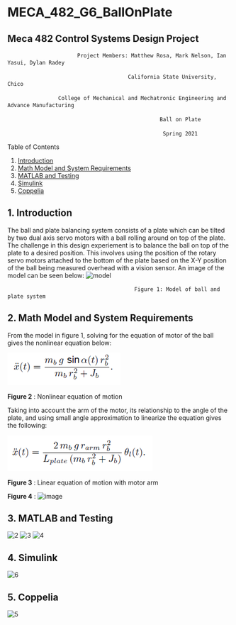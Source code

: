 # MECA_482_G6_BallOnPlate
## Meca 482 Control Systems Design Project

                          Project Members: Matthew Rosa, Mark Nelson, Ian Yasui, Dylan Radey

                                          California State University, Chico

                    College of Mechanical and Mechatronic Engineering and Advance Manufacturing

                                                    Ball on Plate

                                                     Spring 2021

Table of Contents
1. [Introduction](https://github.com/mrosa3/G6-BallOnPlate/blob/main/README.md#1-introduction)
2. [Math Model and System Requirements](https://github.com/mrosa3/G6-BallOnPlate/blob/main/README.md#2-math-model-and-system-requirements)
3. [MATLAB and Testing](https://github.com/mrosa3/G6-BallOnPlate/blob/main/README.md#3-matlab-and-testing)
4. [Simulink](https://github.com/mrosa3/G6-BallOnPlate/blob/main/README.md#4-simulink)
5. [Coppelia](https://github.com/mrosa3/G6-BallOnPlate/blob/main/README.md#5-coppelia)

## 1. Introduction
The ball and plate balancing system consists of a plate which can be tilted by two dual axis servo motors with a ball rolling around on top of the plate. The challenge in this design experiement is to balance the ball on top of the plate to a desired position. This involves using the position of the rotary servo motors attached to the bottom of the plate based on the X-Y position of the ball being measured overhead with a vision sensor. An image of the model can be seen below:
![model](https://user-images.githubusercontent.com/79475735/119054435-7d0cb480-b97c-11eb-9089-aa58715eb148.JPG)
																						
                                            Figure 1: Model of ball and plate system
## 2. Math Model and System Requirements
From the model in figure 1, solving for the equation of motor of the ball gives the nonlinear equation below:

![](Images/nonlineareqn.png)

**Figure 2** : Nonlinear equation of motion

Taking into account the arm of the motor, its relationship to the angle of the plate, and using small angle approximation to linearize the equation gives the following:

![](Images/LinearwArm.png)

**Figure 3** : Linear equation of motion with motor arm

**Figure 4** : ![image](https://user-images.githubusercontent.com/80434019/119133486-ceef2200-b9f0-11eb-97d0-ee4da8c31a8f.png)

## 3. MATLAB and Testing
![2](https://user-images.githubusercontent.com/79475735/119075950-8f034d00-b9a6-11eb-9c38-be996b5b8800.JPG)
![3](https://user-images.githubusercontent.com/79475735/119075953-90cd1080-b9a6-11eb-8f2e-e60293bf8e7c.JPG)
![4](https://user-images.githubusercontent.com/79475735/119075959-91fe3d80-b9a6-11eb-88b6-d1eff546649d.JPG)

## 4. Simulink
![6](https://user-images.githubusercontent.com/79475735/119076328-384a4300-b9a7-11eb-84bf-fa7ae332b0c4.JPG)

## 5. Coppelia
![5](https://user-images.githubusercontent.com/79475735/119076183-f9b48880-b9a6-11eb-9773-8b7485cd161f.JPG)
